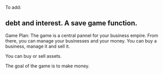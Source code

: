 To add: 

debt and interest.
A save game function.
------

Game Plan: 
The game is a central pannel for your business empire. From there, you can manage your businesses and your money.
You can buy a business, manage it and sell it.

You can buy or sell assets.

The goal of the game is to make money.